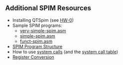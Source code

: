 ## Additional SPIM Resources

* Installing QTSpim (see [HW-0](/hw/hw0.md))
* Sample SPIM programs: 
  * [very-simple-spim.asm](/rsc/spim/very-simple-spim.asm)
  * [simple-spim.asm](/rsc/spim/simple-spim.asm)
  * [funct-spim.asm](/rsc/spim/funct-spim.asm)
* [SPIM Program Structure](/rsc/spim/structure.md)
* How to use [system calls](/rsc/spim/syscalls-howto.md) (and the [system call table](/rsc/spim/syscall-table.md))
* [Register Conversion](/rsc/spim/registers.md)

